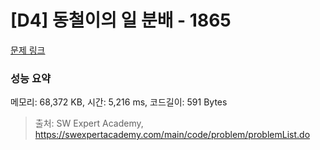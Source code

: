 # [D4] 동철이의 일 분배 - 1865 

[문제 링크](https://swexpertacademy.com/main/code/problem/problemDetail.do?contestProbId=AV5LuHfqDz8DFAXc) 

### 성능 요약

메모리: 68,372 KB, 시간: 5,216 ms, 코드길이: 591 Bytes



> 출처: SW Expert Academy, https://swexpertacademy.com/main/code/problem/problemList.do
